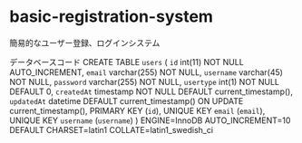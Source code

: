 # basic-registration-system
簡易的なユーザー登録、ログインシステム

データベースコード
CREATE TABLE `users` (
  `id` int(11) NOT NULL AUTO_INCREMENT,
  `email` varchar(255) NOT NULL,
  `username` varchar(45) NOT NULL,
  `password` varchar(255) NOT NULL,
  `usertype` int(1) NOT NULL DEFAULT 0,
  `createdAt` timestamp NOT NULL DEFAULT current_timestamp(),
  `updatedAt` datetime DEFAULT current_timestamp() ON UPDATE current_timestamp(),
  PRIMARY KEY (`id`),
  UNIQUE KEY `email` (`email`),
  UNIQUE KEY `username` (`username`)
) ENGINE=InnoDB AUTO_INCREMENT=10 DEFAULT CHARSET=latin1 COLLATE=latin1_swedish_ci

